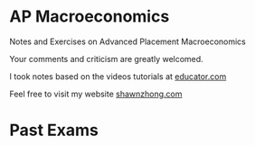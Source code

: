 # AP Macroeconomics
Notes and Exercises on Advanced Placement Macroeconomics

Your comments and criticism are greatly welcomed.

I took notes based on the videos tutorials at [educator.com](https://www.educator.com/economics/ap-macroeconomics/park/)

Feel free to visit my website [shawnzhong.com](https://shawnzhong.com)

# Past Exams
